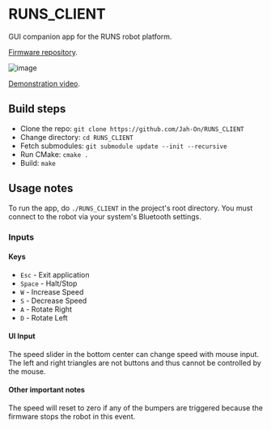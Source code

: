 # RUNS_CLIENT

GUI companion app for the RUNS robot platform.

[Firmware repository](https://github.com/Jah-On/RUNS_FIRMWARE).

![image](https://github.com/Jah-On/RUNS_CLIENT/assets/58399643/dbf004c2-17c2-4c75-93bb-4219f0821241)

[Demonstration video](https://www.youtube.com/watch?v=OKWn881LOjM).

## Build steps

- Clone the repo: `git clone https://github.com/Jah-On/RUNS_CLIENT`
- Change directory: `cd RUNS_CLIENT`
- Fetch submodules: `git submodule update --init --recursive`
- Run CMake: `cmake .`
- Build: `make`

## Usage notes

To run the app, do `./RUNS_CLIENT` in the project's root directory. You must connect to the robot via your system's Bluetooth settings.

### Inputs

#### Keys

- `Esc`   - Exit application
- `Space` - Halt/Stop
- `W`     - Increase Speed
- `S`     - Decrease Speed
- `A`     - Rotate   Right
- `D`     - Rotate   Left

#### UI Input

The speed slider in the bottom center can change speed with mouse input. The left and right triangles are not buttons and thus cannot be controlled by the mouse.

#### Other important notes

The speed will reset to zero if any of the bumpers are triggered because the firmware stops the robot in this event.
